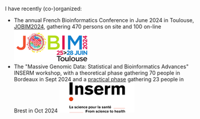 I have recently (co-)organized:
* The annual French Bioinformatics Conference in June 2024 in Toulouse, [JOBIM2024](https://jobim2024.sciencesconf.org/?forward-action=index&forward-controller=index&lang=en), gathering 470 persons on site and 100 on-line <img src="/Logo_JOBIM_2024_QUADRI_DEF.png" alt="jobim24" width="200"/> 
* The "Massive Genomic Data: Statistical and Bioinformatics Advances" INSERM workshop, with a theoretical phase gathering 70 people in Bordeaux in Sept 2024 and a [practical phase](https://gitlab.com/SarahDjebali/insermmassivegenomicdata2024) gathering 23 people in Brest in Oct 2024 <img src="/inserm.png" alt="inserm" width="200"/> 

